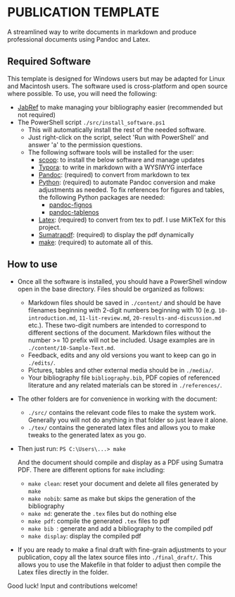# PUBLICATION TEMPLATE
A streamlined way to write documents in markdown and produce professional documents using Pandoc and Latex.

## Required Software

This template is designed for Windows users but may be adapted for Linux and Macintosh users. The software used is cross-platform and open source where possible. To use, you will need the following:

- [JabRef](https://www.jabref.org/) to make managing your bibliography easier (recommended but not required)
- The PowerShell script `./src/install_software.ps1` 
  - This will automatically install the rest of the needed software.
  - Just right-click on the script, select 'Run with PowerShell' and answer 'a' to the permission questions.
  - The following software tools will be installed for the user:
    - [scoop](https://scoop.sh/): to install the below software and manage updates
    - [Typora](https://typora.io/): to write in markdown with a WYSIWYG interface
    - [Pandoc](https://pandoc.org/): (required) to convert from markdown to tex
    - [Python](https://www.python.org/): (required) to automate Pandoc conversion and make adjustments as needed. To fix references for figures and tables, the following Python packages are needed:
      - [pandoc-fignos](https://pypi.org/project/pandoc-fignos/)
      - [pandoc-tablenos](https://pypi.org/project/pandoc-tablenos/)
    - [Latex](https://miktex.org/): (required) to convert from tex to pdf. I use MiKTeX for this project.
    - [Sumatrapdf](https://www.sumatrapdfreader.org/free-pdf-reader.html): (required) to display the pdf dynamically
    - [make](http://gnuwin32.sourceforge.net/packages/make.htm): (required) to automate all of this.

## How to use

- Once all the software is installed, you should have a PowerShell window open in the base directory. Files should be organized as follows:

  -  Markdown files should be saved in `./content/` and should be have filenames beginning with 2-digit numbers beginning with 10 (e.g. `10-introduction.md`, `11-lit-review.md`, `20-results-and-discussion.md` etc.). These two-digit numbers are intended to correspond to different sections of the document. Markdown files without the number >= 10 prefix will not be included. Usage examples are in `./content/10-Sample-Text.md`.
  - Feedback, edits and any old versions you want to keep can go in `./edits/`.
  - Pictures, tables and other external media should be in `./media/`.
  - Your bibliography file `bibliography.bib`, PDF copies of referenced literature and any related materials can be stored in `./references/`.

- The other folders are for convenience in working with the document:

  - `./src/` contains the relevant code files to make the system work. Generally you will not do anything in that folder so just leave it alone.
  - `./tex/` contains the generated latex files and allows you to make tweaks to the generated latex as you go.

- Then just run: `PS C:\Users\...> make`

  And the document should compile and display as a PDF using Sumatra PDF. There are different options for `make` including:

  - `make clean`: reset your document and delete all files generated by `make`
  - `make nobib`: same as make but skips the generation of the bibliography
  - `make md`: generate the `.tex` files but do nothing else
  - `make pdf`: compile the generated `.tex` files to pdf
  - `make bib `: generate and add a bibliography to the compiled pdf
  - `make display`: display the compiled pdf

- If you are ready to make a final draft with fine-grain adjustments to your publication, copy all the latex source files into `./final_draft/`. This allows you to use the Makefile in that folder to adjust then compile the Latex files directly in the folder.


Good luck! Input and contributions welcome!


